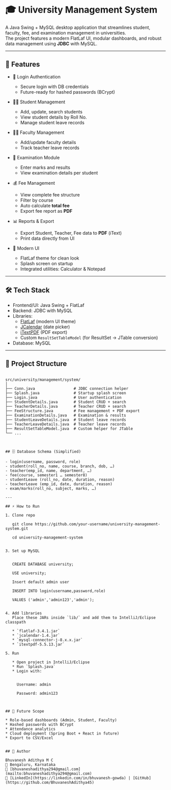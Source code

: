 # 🎓 University Management System

A Java Swing + MySQL desktop application that streamlines student, faculty, fee, and examination management in universities.  
The project features a modern FlatLaf UI, modular dashboards, and robust data management using **JDBC** with MySQL.

---

## 🚀 Features

- 🔑 Login Authentication
  - Secure login with DB credentials
  - Future-ready for hashed passwords (BCrypt)

- 👨‍🎓 Student Management
  - Add, update, search students
  - View student details by Roll No.
  - Manage student leave records

- 👩‍🏫 Faculty Management
  - Add/update faculty details
  - Track teacher leave records

- 📝 Examination Module
  - Enter marks and results
  - View examination details per student

- 💰 Fee Management
  - View complete fee structure
  - Filter by course
  - Auto calculate **total fee**
  - Export fee report as **PDF**

- 📊 Reports & Export
  - Export Student, Teacher, Fee data to **PDF** (iText)
  - Print data directly from UI

- 🎨 Modern UI
  - FlatLaf theme for clean look
  - Splash screen on startup
  - Integrated utilities: Calculator & Notepad

---

## 🛠️ Tech Stack

- Frontend/UI: Java Swing + FlatLaf  
- Backend: JDBC with MySQL  
- Libraries:  
  - [FlatLaf](https://www.formdev.com/flatlaf/) (modern UI theme)  
  - [JCalendar](https://toedter.com/jcalendar/) (date picker)  
  - [iTextPDF](https://itextpdf.com/) (PDF export)  
  - Custom `ResultSetTableModel` (for ResultSet → JTable conversion)  
- Database: MySQL  

---

## 📂 Project Structure

```

src/university/management/system/
│
├── Conn.java                 # JDBC connection helper
├── Splash.java               # Startup splash screen
├── Login.java                # User authentication
├── StudentDetails.java       # Student CRUD + search
├── TeacherDetails.java       # Teacher CRUD + search
├── FeeStructure.java         # Fee management + PDF export
├── ExaminationDetails.java   # Examination & results
├── StudentLeaveDetails.java  # Student leave records
├── TeacherLeaveDetails.java  # Teacher leave records
├── ResultSetTableModel.java  # Custom helper for JTable
└── ...



## 🗄️ Database Schema (Simplified)

- login(username, password, role)  
- student(roll_no, name, course, branch, dob, …)  
- teacher(emp_id, name, department, …)  
- fee(course, semester1 … semester8)  
- studentLeave (roll_no, date, duration, reason)  
- teacherLeave (emp_id, date, duration, reason)  
- exam/marks(roll_no, subject, marks, …)  

---

## ⚡ How to Run

1. Clone repo
   
   git clone https://github.com/your-username/university-management-system.git
   
   cd university-management-system


3. Set up MySQL

   
   CREATE DATABASE university;
   
   USE university;

   Insert default admin user
   
   INSERT INTO login(username,password,role)
   
   VALUES ('admin','admin123','admin');
   

4. Add libraries
   Place these JARs inside `lib/` and add them to IntelliJ/Eclipse classpath

   * `flatlaf-3.4.1.jar`
   * `jcalendar-1.4.jar`
   * `mysql-connector-j-8.x.x.jar`
   * `itextpdf-5.5.13.jar`

5. Run

   * Open project in IntelliJ/Eclipse
   * Run `Splash.java`
   * Login with:

     
     Username: admin
     
     Password: admin123
     


## 🔮 Future Scope

* Role-based dashboards (Admin, Student, Faculty)
* Hashed passwords with BCrypt
* Attendance analytics
* Cloud deployment (Spring Boot + React in future)
* Export to CSV/Excel


## 👤 Author

Bhuvanesh Adithya M C
📍 Bengaluru, Karnataka
📧 [bhuvaneshadithya294@gmail.com](mailto:bhuvaneshadithya294@gmail.com)
🔗 [LinkedIn](https://linkedin.com/in/bhuvanesh-gowda) | [GitHub](https://github.com/BhuvaneshAdithya45)



